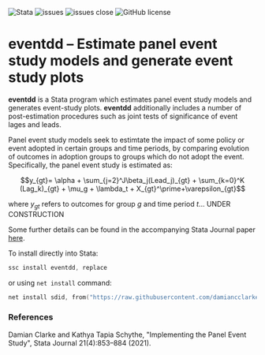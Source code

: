 ![Stata](https://img.shields.io/badge/stata-2013-green) ![issues](https://img.shields.io/github/issues/damiancclarke/eventdd) ![issues close](https://img.shields.io/github/issues-closed/damiancclarke/eventdd) ![GitHub license](https://img.shields.io/github/license/damiancclarke/eventdd)

# eventdd &ndash; Estimate panel event study models and generate event study plots

**eventdd** is a Stata program which estimates panel event study models and generates event-study plots.  **eventdd** additionally includes a number of post-estimation procedures such as joint tests of significance of event lages and leads.  

Panel event study models seek to estimtate the impact of some policy or event adopted in certain groups and time periods, by comparing evolution of outcomes in adoption groups to groups which do not adopt the event.  Specifically, the panel event study is estimated as: 

```math
y_{gt}= \alpha + \sum_{j=2}^J\beta_j(Lead_j)_{gt} + \sum_{k=0}^K (Lag_k)_{gt} + \mu_g + \lambda_t + X_{gt}^\prime+\varepsilon_{gt}
``` 

where $y_{gt}$ refers to outcomes for group $g$ and time period $t$... UNDER CONSTRUCTION


Some further details can be found in the accompanying Stata Journal paper [here](https://docs.iza.org/dp13524.pdf).

To install directly into Stata:
```s
ssc install eventdd, replace
```
or using ```net install``` command:
```s
net install sdid, from("https://raw.githubusercontent.com/damiancclarke/eventdd/master") replace
```


### References
Damian Clarke and Kathya Tapia Schythe, "Implementing the Panel Event Study", Stata Journal 21(4):853–884 (2021).
